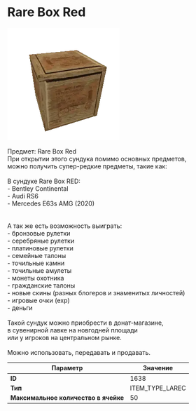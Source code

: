 # Rare Box Red

![Item Image](../img/1638.webp?raw=true)

Предмет: Rare Box Red<br>При открытии этого сундука помимо основных предметов,<br>можно получить супер-редкие предметы, такие как:<br><br>В сундуке Rare Box RED:<br>- Bentley Continental<br>- Audi RS6<br>- Mercedes E63s AMG (2020)<br><br><br>А так же есть возможность выиграть:<br>- бронзовые рулетки<br>- серебряные рулетки<br>- платиновые рулетки<br>- семейные талоны<br>- точильные камни<br>- точильные амулеты<br>- монеты охотника<br>- гражданские талоны<br>- новые скины (разных блогеров и знаменитых личностей)<br>- игровые очки (exp)<br>- деньги<br><br>Такой сундук можно приобрести в донат-магазине,<br>в сувенирной лавке на новгодней площади<br>или у игроков на центральном рынке.<br><br>Можно использовать, передавать и продавать.


| Параметр | Значение |
|----------|----------|
| **ID** | 1638 |
| **Тип** | ITEM_TYPE_LAREC |
| **Максимальное количество в ячейке** | 50 |

